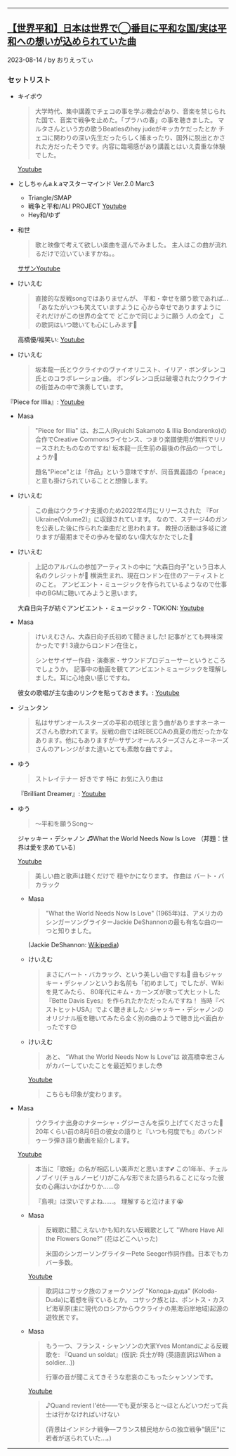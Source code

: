 
--------

## [【世界平和】日本は世界で◯番目に平和な国/実は平和への想いが込められていた曲](https://voicy.jp/channel/1337/589774) ##

2023-08-14 / by おりえってぃ

### セットリスト ###

* キイボウ

  > 大学時代、集中講義でチェコの事を学ぶ機会があり、音楽を禁じられた国で、音楽で戦争を止めた。「プラハの春」の事を聴きました。
  > マルタさんという方の歌うBeatlesのhey judeがキッカケだったとか
  > チェコに関わりの深い先生だったらしく捕まったり、国外に脱出とかされた方だったそうです。内容に臨場感があり講義とはいえ貴重な体験でした。

  [Youtube](https://youtu.be/A_MjCqQoLLA)
* としちゃんa.k.aマスターマインド Ver.2.0 Marc3
  * Triangle/SMAP
  * 戦争と平和/ALI PROJECT [Youtube](https://youtu.be/pj7qhN--0dY)
  * Hey和/ゆず
* 和世

  > 歌と映像で考えて欲しい楽曲を選んでみました。
  > 主人はこの曲が流れるだけで泣いていますかね。。

  [サザンYoutube](https://youtu.be/dJvAcSModfA)
* けいえむ

  > 直接的な反戦songではありませんが、
  > 平和・幸せを願う歌であれば…
  > 「あなたがいつも笑えていますように
  > 心から幸せでありますように それだけがこの世界の全てで
  > どこかで同じように願う 人の全て」
  > この歌詞はいつ聴いても心にしみます🥲

  高橋優/福笑い: [Youtube](https://youtu.be/AJK-BWOXwW0)
* けいえむ

  > 坂本龍一氏とウクライナのヴァイオリニスト、イリア・ボンダレンコ氏とのコラボレーション曲。
  > ボンダレンコ氏は破壊されたウクライナの街並みの中で演奏しています。

 『Piece for Illia』: [Youtube](https://youtu.be/cJWutFfxqpA)

  * Masa

    > "Piece for Illia" は、お二人(Ryuichi Sakamoto & Illia Bondarenko)の合作でCreative Commonsライセンス、つまり楽譜使用が無料でリリースされたものなのですね!
    > 坂本龍一氏生前の最後の作品の一つでしょうか🥺
    > 
    > 題名"Piece"とは「作品」という意味ですが、同音異義語の「peace」と意も掛けられていることと想像します。
  * けいえむ

    > この曲はウクライナ支援のため2022年4月にリリースされた
    > 『For Ukraine(Volume2)』に収録されています。
    > なので、ステージ4のガンを公表した後に作られた楽曲だと思われます。
    > 教授の活動は多岐に渡りますが最期までその歩みを留めない偉大なかたでした🥺
  * けいえむ

    > 上記のアルバムの参加アーティストの中に
    > “大森日向子”という日本人名のクレジットが🧐
    > 横浜生まれ、現在ロンドン在住のアーティストとのこと。
    > アンビエント・ミュージックを作られているようなので仕事中のBGMに聴いてみようと思います。

    大森日向子が紡ぐアンビエント・ミュージック - TOKION: [Youtube](https://tokion.jp/2022/04/01/interview-hinako-omori/)
  * Masa

    > けいえむさん、大森日向子氏初めて聞きました!
    > 記事がとても興味深かったです! 3歳からロンドン在住と。
    > 
    > シンセサイザー作曲・演奏家・サウンドプロデューサーというところでしょうか。
    > 記事中の動画を観てアンビエントミュージックを理解しました。耳に心地良い感じですね。

    彼女の歌唱が主な曲のリンクを貼っておきます。: [Youtube](https://youtu.be/66gBjcfw09Y)
* ジュンタン

  > 私はサザンオールスターズの平和の琉球と言う曲がありますネーネーズさんも歌われてます。反戦の曲ではREBECCAの真夏の雨だったかなあります。他にもありますが💦サザンオールスターズさんとネーネーズさんのアレンジがまた違いとても素敵な曲ですよ。
* ゆう

  > ストレイテナー 好きです
  > 特に お気に入り曲は

  『Brilliant Dreamer』: [Youtube](https://youtu.be/_DrnXZQBaz4)
* ゆう

  > ～平和を願うSong～

  ジャッキー・デシャノン
  ♫What the World Needs Now Is Love
  （邦題：世界は愛を求めている）

  [Youtube](https://youtu.be/SA1201IuF6o)

  > 美しい曲と歌声は聴くだけで
  > 穏やかになります。
  > 作曲は バート・バカラック

  * Masa

    > "What the World Needs Now Is Love" (1965年)は、アメリカのシンガーソングライターJackie DeShannonの最も有名な曲の一つと知りました。

    (Jackie DeShannon: [Wikipedia](https://en.wikipedia.org/wiki/Jackie_DeShannon))
  * けいえむ

    > まさにバート・バカラック、という美しい曲ですね🥹
    > 曲もジャッキー・デシャノンというお名前も「初めまして」でしたが、Wikiを見てみたら、
    > 80年代にキム・カーンズが歌って大ヒットした
    > 『Bette Davis Eyes』を作られたかただったんですね！
    > 当時『ベストヒットUSA』でよく聴きました🎶
    > ジャッキー・デシャノンのオリジナル版を聴いてみたら全く別の曲のようで聴き比べ面白かったです😊

  * けいえむ
    > あと、
    > “What the World Needs Now Is Love”は
    > 故高橋幸宏さんがカバーしていたことを最近知りました😳

    [Youtube](https://youtu.be/1woTb53EAFQ)

    > こちらも印象が変わります。

* Masa

  > ウクライナ出身のナターシャ・グジーさんを採り上げてくださった🥹
  > 20年くらい前の8月6日の彼女の語りと『いつも何度でも』のバンドゥーラ弾き語り動画を紹介します。

  [Youtube](https://youtu.be/d4Kijkkz4f0)

  > 本当に「歌姫」の名が相応しい美声だと思います💕
  > この1年半、チェルノブイリ(チョルノービリ)がこんな形でまた語られることになった彼女の心痛はいかばかりか……😢
  > 
  > 『島唄』は深いですよね……。
  > 理解すると泣けます😭

  * Masa

    > 反戦歌に聞こえないかも知れない反戦歌として
    > "Where Have All the Flowers Gone?" (花はどこへいった)
    > 
    > 米国のシンガーソングライターPete Seeger作詞作曲。日本でもカバー多数。

    [Youtube](https://youtu.be/PS3-lyqCl80)

    > 歌詞はコサック族のフォークソング "Колода-дуда" (Koloda-Duda)に着想を得ているとか。
    > コサック族とは、ポントス・カスピ海草原(主に現代のロシアからウクライナの黒海沿岸地域)起源の遊牧民です。

  * Masa

    > もう一つ、フランス・シャンソンの大家Yves Montandによる反戦歌を:
    > 『Quand un soldat』(仮訳: 兵士が時 (英語直訳はWhen a soldier...))
    > 
    > 行軍の音が聞こえてきそうな悲哀のこもったシャンソンです。

    [Youtube](https://youtu.be/lEJyRJQ8fro)

    > ♪Quand revient l'été——でも夏が来ると〜ほとんどいつだって兵士は行かなければいけない
    > 
    > (背景はインドシナ戦争––フランス植民地からの独立戦争"鎮圧"に若者が送られていた…。)

---------

